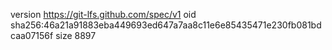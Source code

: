 version https://git-lfs.github.com/spec/v1
oid sha256:46a21a91883eba449693ed647a7aa8c11e6e85435471e230fb081bdcaa07156f
size 8897

